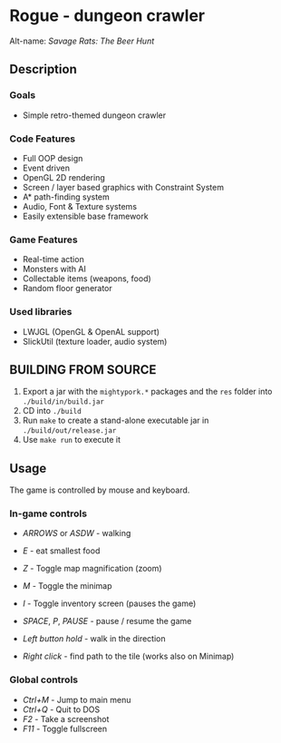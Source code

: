 # Rogue - dungeon crawler

Alt-name: *Savage Rats: The Beer Hunt*


## Description

### Goals

- Simple retro-themed dungeon crawler


### Code Features

- Full OOP design
- Event driven
- OpenGL 2D rendering
- Screen / layer based graphics with Constraint System
- A* path-finding system
- Audio, Font & Texture systems
- Easily extensible base framework


### Game Features

- Real-time action
- Monsters with AI
- Collectable items (weapons, food)
- Random floor generator


### Used libraries

- LWJGL (OpenGL & OpenAL support)
- SlickUtil (texture loader, audio system)



## BUILDING FROM SOURCE

1. Export a jar with the `mightypork.*` packages and the `res` folder into `./build/in/build.jar`
2. CD into `./build`
3. Run `make` to create a stand-alone executable jar in `./build/out/release.jar`
4. Use `make run` to execute it



## Usage

The game is controlled by mouse and keyboard.

### In-game controls

- *ARROWS* or *ASDW* - walking
- *E* - eat smallest food
- *Z* - Toggle map magnification (zoom)
- *M* - Toggle the minimap
- *I* - Toggle inventory screen (pauses the game)
- *SPACE*, *P*, *PAUSE* - pause / resume the game

- *Left button hold* - walk in the direction
- *Right click* - find path to the tile (works also on Minimap)


### Global controls

- *Ctrl+M* - Jump to main menu
- *Ctrl+Q* - Quit to DOS
- *F2* - Take a screenshot
- *F11* - Toggle fullscreen


